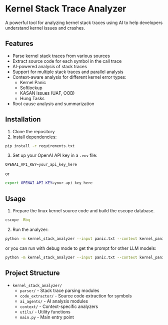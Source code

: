 # Kernel Stack Trace Analyzer

A powerful tool for analyzing kernel stack traces using AI to help developers understand kernel issues and crashes.

## Features

- Parse kernel stack traces from various sources
- Extract source code for each symbol in the call trace
- AI-powered analysis of stack traces
- Support for multiple stack traces and parallel analysis
- Context-aware analysis for different kernel error types:
  - Kernel Panic
  - Softlockup
  - KASAN issues (UAF, OOB)
  - Hung Tasks
- Root cause analysis and summarization

## Installation

1. Clone the repository
2. Install dependencies:
```bash
pip install -r requirements.txt
```
3. Set up your OpenAI API key in a `.env` file:
```
OPENAI_API_KEY=your_api_key_here
```
or
```bash
export OPENAI_API_KEY=your_api_key_here
```

## Usage

1. Prepare the linux kernel source code and build the cscope database.
```bash
cscope -Rbq
```
2. Run the analyzer:
```bash
python -m kernel_stack_analyzer --input panic.txt --context kernel_panic --kernel-src ~/linux-kernel-source/
```
or you can run with debug mode to get the prompt for other LLM models:
```bash
python -m kernel_stack_analyzer --input panic.txt --context kernel_panic --kernel-src ~/linux-kernel-source/ --debug
```

## Project Structure

- `kernel_stack_analyzer/`
  - `parser/` - Stack trace parsing modules
  - `code_extractor/` - Source code extraction for symbols
  - `ai_agents/` - AI analysis modules
  - `context/` - Context-specific analyzers
  - `utils/` - Utility functions
  - `main.py` - Main entry point 